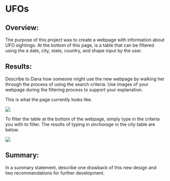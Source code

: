 # UFOs

## Overview:
The purpose of this project was to create a webpage with information about UFO sightings. At the bottom of this page, is a table that can be filtered using the a date, city, state, country, and shape input by the user.

## Results:
Describe to Dana how someone might use the new webpage by walking her through the process of using the search criteria. Use images of your webpage during the filtering process to support your explanation.

This is what the page currently looks like.

![](images/page.png)

To filter the table at the bottom of the webpage, simply type in the criteria you with to filter. The results of typing in *anchorage* in the city table are below.

![](images/anchorage.png)

## Summary:
In a summary statement, describe one drawback of this new design and 
two recommendations for further development.



